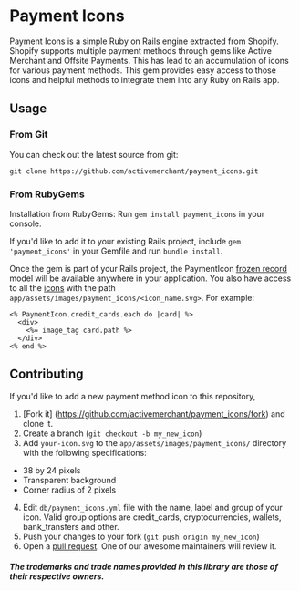 # Payment Icons

Payment Icons is a simple Ruby on Rails engine extracted from Shopify. Shopify supports multiple payment methods through gems like Active Merchant and Offsite Payments. This has lead to an accumulation of icons for various payment methods. This gem provides easy access to those icons and helpful methods to integrate them into any Ruby on Rails app.

## Usage

### From Git
You can check out the latest source from git:

    git clone https://github.com/activemerchant/payment_icons.git

### From RubyGems

Installation from RubyGems:
Run `gem install payment_icons` in your console.

If you'd like to add it to your existing Rails project, include `gem 'payment_icons'` in your Gemfile and run `bundle install`.

Once the gem is part of your Rails project, the PaymentIcon [frozen record](https://github.com/byroot/frozen_record) model will be available anywhere in your application. You also have access to all the [icons](https://github.com/activemerchant/payment_icons/tree/master/app/assets/images/payment_icons) with the path `app/assets/images/payment_icons/<icon_name.svg>`.
For example:

    <% PaymentIcon.credit_cards.each do |card| %>
      <div>
        <%= image_tag card.path %>
      </div>
    <% end %>

## Contributing

If you'd like to add a new payment method icon to this repository,

1. [Fork it] (https://github.com/activemerchant/payment_icons/fork) and clone it.
2. Create a branch (`git checkout -b my_new_icon`)
3. Add `your-icon.svg` to the `app/assets/images/payment_icons/` directory with the following specifications:
  * 38 by 24 pixels
  * Transparent background
  * Corner radius of 2 pixels
4. Edit `db/payment_icons.yml` file with the name, label and group of your icon. Valid group options are credit_cards, cryptocurrencies, wallets, bank_transfers and other.
5. Push your changes to your fork (`git push origin my_new_icon`)
6. Open a [pull request](https://github.com/activemerchant/payment_icons/pulls). One of our awesome maintainers will review it.

##### The trademarks and trade names provided in this library are those of their respective owners.
